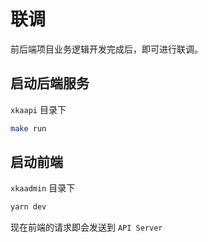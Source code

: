 # 联调

前后端项目业务逻辑开发完成后，即可进行联调。

## 启动后端服务

`xkaapi` 目录下

```bash
make run
```

## 启动前端 

`xkaadmin` 目录下

```bash
yarn dev 
```

现在前端的请求即会发送到 `API Server`